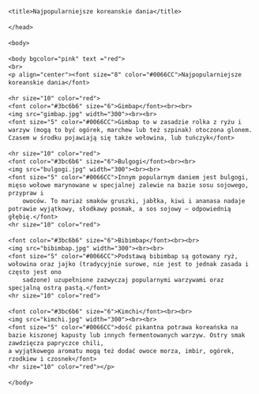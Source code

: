 <html>
    <head>

    <title>Najpopularniejsze koreanskie dania</title>

    </head>

    <body>

    <body bgcolor="pink" text ="red">
    <br>
    <p align="center"><font size="8" color="#0066CC">Najpopularniejsze koreanskie dania</font>
    
    <hr size="10" color="red">      
    <font color="#3bc6b6" size="6">Gimbap</font><br><br>
    <img src="gimbap.jpg" width="300"><br><br>
    <font size="5" color="#0066CC">Gimbap to w zasadzie rolka z ryżu i warzyw (mogą to być ogórek, marchew lub też szpinak) otoczona glonem. 
    Czasem w środku pojawiają się także wołowina, lub tuńczyk</font>

    <hr size="10" color="red">
    <font color="#3bc6b6" size="6">Bulgogi</font><br><br>
    <img src="bulgogi.jpg" width="300"><br><br>
    <font size="5" color="#0066CC">Innym popularnym daniem jest bulgogi, mięso wołowe marynowane w specjalnej zalewie na bazie sosu sojowego, przypraw i 
        owoców. To mariaż smaków gruszki, jabłka, kiwi i ananasa nadaje potrawie wyjątkowy, słodkawy posmak, a sos sojowy – odpowiednią głębię.</font>
    <hr size="10" color="red">

    <font color="#3bc6b6" size="6">Bibimbap</font><br><br>
    <img src="bibimbap.jpg" width="300"><br><br>
    <font size="5" color="#0066CC">Podstawą bibimbap są gotowany ryż, wołowina oraz jajko (tradycyjnie surowe, nie jest to jednak zasada i często jest ono 
        sadzone) uzupełnione zazwyczaj popularnymi warzywami oraz specjalną ostrą pastą.</font>
    <hr size="10" color="red">

    <font color="#3bc6b6" size="6">Kimchi</font><br><br>
    <img src="kimchi.jpg" width="300"><br><br>
    <font size="5" color="#0066CC">dość pikantna potrawa koreańska na bazie kiszonej kapusty lub innych fermentowanych warzyw. Ostry smak zawdzięcza papryczce chili, 
    a wyjątkowego aromatu mogą też dodać owoce morza, imbir, ogórek, rzodkiew i czosnek</font>
    <hr size="10" color="red"></p>

    </body>
</html>
